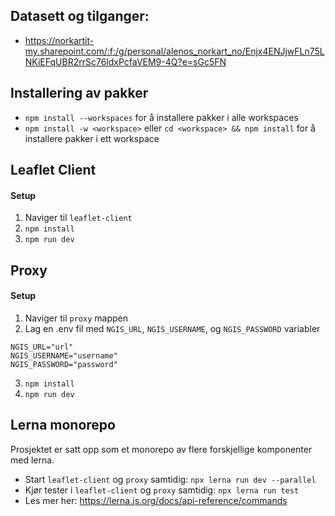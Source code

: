 ## Datasett og tilganger:

- https://norkartit-my.sharepoint.com/:f:/g/personal/alenos_norkart_no/Enjx4ENJjwFLn75LNKiEFqUBR2rrSc76ldxPcfaVEM9-4Q?e=sGc5FN

## Installering av pakker

- `npm install --workspaces` for å installere pakker i alle workspaces
- `npm install -w <workspace>` eller `cd <workspace> && npm install` for å installere pakker i ett workspace

## Leaflet Client

#### Setup

1. Naviger til `leaflet-client`
2. `npm install`
3. `npm run dev`

## Proxy

#### Setup

1. Naviger til `proxy` mappen
2. Lag en .env fil med `NGIS_URL`, `NGIS_USERNAME`, og `NGIS_PASSWORD` variabler

```
NGIS_URL="url"
NGIS_USERNAME="username"
NGIS_PASSWORD="password"
```

3. `npm install`
4. `npm run dev`

## Lerna monorepo

Prosjektet er satt opp som et monorepo av flere forskjellige komponenter med lerna.

- Start `leaflet-client` og `proxy` samtidig: `npx lerna run dev --parallel`
- Kjør tester i `leaflet-client` og `proxy` samtidig: `npx lerna run test`
- Les mer her: https://lerna.js.org/docs/api-reference/commands
